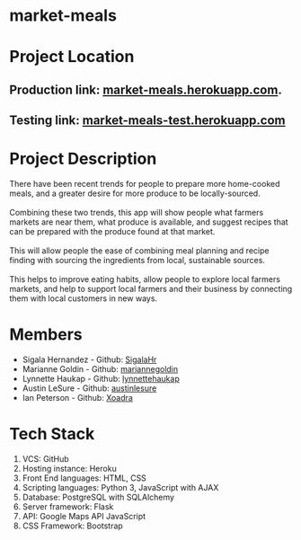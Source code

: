 # market-meals

<h1>Project Location</h1>
<h2>Production link: <a href="https://market-meals.herokuapp.com/">market-meals.herokuapp.com</a>.</h2>
<h2>Testing link: <a href = "https://market-meals-test.herokuapp.com/">market-meals-test.herokuapp.com</a></h2>

<h1>Project Description</h1>
There have been recent trends for people to prepare more home-cooked meals, and a greater desire for more produce to be locally-sourced. 
<br />
<br />
Combining these two trends, this app will show people what farmers markets are near them, what produce is available, and suggest recipes that can be prepared with the produce found at that market. 
<br />
<br />
This will allow people the ease of combining meal planning and recipe finding with sourcing the ingredients from local, sustainable sources. 
<br />
<br />
This helps to improve eating habits, allow people to explore local farmers markets, and help to support local farmers and their business by connecting them with local customers in new ways.

<h1>Members</h1>

<ul>
  <li>
    Sigala	Hernandez - Github: <a href = "https://github.com/SigalaHr">SigalaHr</a>
 </li>
  <li>
   Marianne	Goldin - Github: <a href = "https://github.com/mariannegoldin">mariannegoldin</a>
 </li>
  <li>
   Lynnette	Haukap - Github: <a href = "https://github.com/lynnettehaukap">lynnettehaukap</a>
 </li>
  <li>
   Austin	LeSure - Github: <a href = "https://github.com/austinlesure">austinlesure</a>
 </li>
  <li>
    Ian Peterson - Github: <a href = "https://github.com/Xoadra">Xoadra</a>
  </li>
</ul>

<h1>Tech Stack</h1>
<ol>
  <li>VCS: GitHub</li>
  <li>Hosting instance: Heroku</li>
  <li>Front End languages: HTML, CSS</li>
  <li>Scripting languages: Python 3, JavaScript with AJAX</li>
  <li>Database: PostgreSQL with SQLAlchemy</li>
  <li>Server framework: Flask</li>
  <li>API: Google Maps API JavaScript</li>
  <li>CSS Framework: Bootstrap</li>
</ol>
